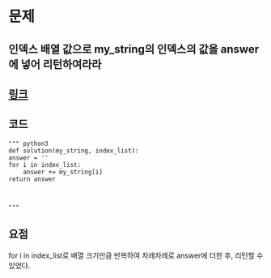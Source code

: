 # 문제  
## 인덱스 배열 값으로 my_string의 인덱스의 값을 answer에 넣어 리턴하여라라
## [링크](https://school.programmers.co.kr/learn/courses/30/lessons/181915)
## 코드
    """ python3
    def solution(my_string, index_list):
    answer = ''
    for i in index_list:
        answer += my_string[i]
    return answer



    """
## 요점
for i in index_list로 배열 크기만큼 반복하여 차례차례로 answer에 더한 후, 리턴할 수 있었다.